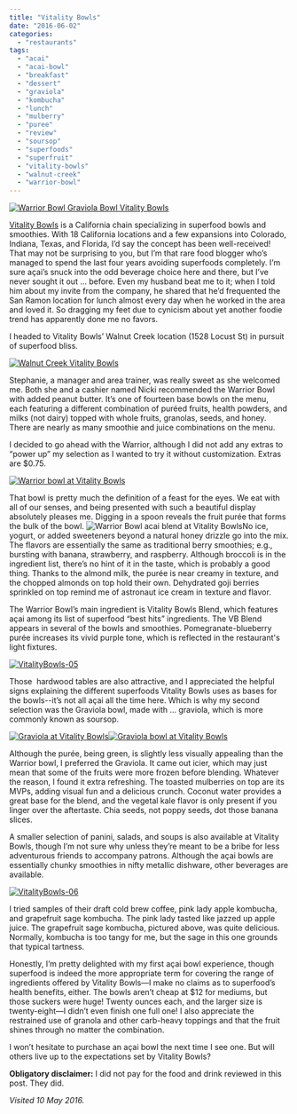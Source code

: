 ```yaml
---
title: "Vitality Bowls"
date: "2016-06-02"
categories: 
  - "restaurants"
tags: 
  - "acai"
  - "acai-bowl"
  - "breakfast"
  - "dessert"
  - "graviola"
  - "kombucha"
  - "lunch"
  - "mulberry"
  - "puree"
  - "review"
  - "soursop"
  - "superfoods"
  - "superfruit"
  - "vitality-bowls"
  - "walnut-creek"
  - "warrior-bowl"
---
```


[![Warrior Bowl Graviola Bowl Vitality Bowls](http://s3.amazonaws.com/thegourmez-wpmedia/2016/05/VitalityBowls-07-354x500.jpg)](http://s3.amazonaws.com/thegourmez-wpmedia/2016/05/VitalityBowls-07.jpg)

[Vitality Bowls](http://vitalitybowls.com/) is a California chain specializing in superfood bowls and smoothies. With 18 California locations and a few expansions into Colorado, Indiana, Texas, and Florida, I’d say the concept has been well-received! That may not be surprising to you, but I’m that rare food blogger who’s managed to spend the last four years avoiding superfoods completely. I’m sure açai’s snuck into the odd beverage choice here and there, but I’ve never sought it out … before. Even my husband beat me to it; when I told him about my invite from the company, he shared that he’d frequented the San Ramon location for lunch almost every day when he worked in the area and loved it. So dragging my feet due to cynicism about yet another foodie trend has apparently done me no favors.

I headed to Vitality Bowls’ Walnut Creek location (1528 Locust St) in pursuit of superfood bliss.

[![Walnut Creek Vitality Bowls](http://s3.amazonaws.com/thegourmez-wpmedia/2016/05/VitalityBowls-01-369x500.jpg)](http://s3.amazonaws.com/thegourmez-wpmedia/2016/05/VitalityBowls-01.jpg)

Stephanie, a manager and area trainer, was really sweet as she welcomed me. Both she and a cashier named Nicki recommended the Warrior Bowl with added peanut butter. It’s one of fourteen base bowls on the menu, each featuring a different combination of puréed fruits, health powders, and milks (not dairy) topped with whole fruits, granolas, seeds, and honey. There are nearly as many smoothie and juice combinations on the menu.

I decided to go ahead with the Warrior, although I did not add any extras to “power up” my selection as I wanted to try it without customization. Extras are $0.75.

[![Warrior bowl at Vitality Bowls](http://s3.amazonaws.com/thegourmez-wpmedia/2016/05/VitalityBowls-09-500x442.jpg)](http://s3.amazonaws.com/thegourmez-wpmedia/2016/05/VitalityBowls-09.jpg)

That bowl is pretty much the definition of a feast for the eyes. We eat with all of our senses, and being presented with such a beautiful display absolutely pleases me. Digging in a spoon reveals the fruit purée that forms the bulk of the bowl. ![Warrior Bowl acai blend at Vitality Bowls](http://s3.amazonaws.com/thegourmez-wpmedia/2016/05/VitalityBowls-10-500x386.jpg)No ice, yogurt, or added sweeteners beyond a natural honey drizzle go into the mix. The flavors are essentially the same as traditional berry smoothies; e.g., bursting with banana, strawberry, and raspberry. Although broccoli is in the ingredient list, there’s no hint of it in the taste, which is probably a good thing. Thanks to the almond milk, the purée is near creamy in texture, and the chopped almonds on top hold their own. Dehydrated goji berries sprinkled on top remind me of astronaut ice cream in texture and flavor.

The Warrior Bowl’s main ingredient is Vitality Bowls Blend, which features açai among its list of superfood “best hits” ingredients. The VB Blend appears in several of the bowls and smoothies. Pomegranate-blueberry purée increases its vivid purple tone, which is reflected in the restaurant's light fixtures.

[![VitalityBowls-05](http://s3.amazonaws.com/thegourmez-wpmedia/2016/05/VitalityBowls-05-500x341.jpg)](http://s3.amazonaws.com/thegourmez-wpmedia/2016/05/VitalityBowls-05.jpg)

Those  hardwood tables are also attractive, and I appreciated the helpful signs explaining the different superfoods Vitality Bowls uses as bases for the bowls--it’s not all açai all the time here. Which is why my second selection was the Graviola bowl, made with … graviola, which is more commonly known as soursop.

[![Graviola at Vitality Bowls](http://s3.amazonaws.com/thegourmez-wpmedia/2016/05/VitalityBowls-08-500x379.jpg)](http://s3.amazonaws.com/thegourmez-wpmedia/2016/05/VitalityBowls-08.jpg)[![Graviola bowl at Vitality Bowls](http://s3.amazonaws.com/thegourmez-wpmedia/2016/05/VitalityBowls-11-500x334.jpg)](http://s3.amazonaws.com/thegourmez-wpmedia/2016/05/VitalityBowls-11.jpg)

Although the purée, being green, is slightly less visually appealing than the Warrior bowl, I preferred the Graviola. It came out icier, which may just mean that some of the fruits were more frozen before blending. Whatever the reason, I found it extra refreshing. The toasted mulberries on top are its MVPs, adding visual fun and a delicious crunch. Coconut water provides a great base for the blend, and the vegetal kale flavor is only present if you linger over the aftertaste. Chia seeds, not poppy seeds, dot those banana slices.

A smaller selection of panini, salads, and soups is also available at Vitality Bowls, though I’m not sure why unless they’re meant to be a bribe for less adventurous friends to accompany patrons. Although the açai bowls are essentially chunky smoothies in nifty metallic dishware, other beverages are available.

[![VitalityBowls-06](http://s3.amazonaws.com/thegourmez-wpmedia/2016/05/VitalityBowls-06-487x500.jpg)](http://s3.amazonaws.com/thegourmez-wpmedia/2016/05/VitalityBowls-06.jpg)

I tried samples of their draft cold brew coffee, pink lady apple kombucha, and grapefruit sage kombucha. The pink lady tasted like jazzed up apple juice. The grapefruit sage kombucha, pictured above, was quite delicious. Normally, kombucha is too tangy for me, but the sage in this one grounds that typical tartness.

Honestly, I’m pretty delighted with my first açai bowl experience, though superfood is indeed the more appropriate term for covering the range of ingredients offered by Vitality Bowls—I make no claims as to superfood’s health benefits, either. The bowls aren’t cheap at $12 for mediums, but those suckers were huge! Twenty ounces each, and the larger size is twenty-eight—I didn’t even finish one full one! I also appreciate the restrained use of granola and other carb-heavy toppings and that the fruit shines through no matter the combination.

I won’t hesitate to purchase an açai bowl the next time I see one. But will others live up to the expectations set by Vitality Bowls?

**Obligatory disclaimer:** I did not pay for the food and drink reviewed in this post. They did.

_Visited 10 May 2016._
